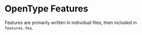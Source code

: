# OpenType Features

Features are primarily written in individual files, then included in `features.fea`.